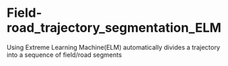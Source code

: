 # Field-road_trajectory_segmentation_ELM
Using Extreme Learning Machine(ELM) automatically divides a trajectory into a sequence of field/road segments
